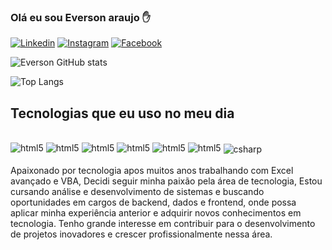 ### Olá eu sou Everson araujo ✋

[![Linkedin](https://img.shields.io/badge/LinkedIn-0077B5?style=for-the-badge&logo=linkedin&logoColor=white)](https://www.linkedin.com/in/everson-araujo-09b289264/)
[![Instagram](https://img.shields.io/badge/Instagram-E4405F?style=for-the-badge&logo=instagram&logoColor=white)](https://www.instagram.com/everson_araujos/)
[![Facebook](https://img.shields.io/badge/Facebook-1877F2?style=for-the-badge&logo=facebook&logoColor=white)](https://www.facebook.com/everson.araujo.7965)

![Everson GitHub stats](https://github-readme-stats.vercel.app/api?username=eversondev22&show_icons=true&theme=radical)

![Top Langs](https://github-readme-stats.vercel.app/api/top-langs/?username=eversondev22&langs_count=8)

## Tecnologias que eu uso no meu dia

<div style="display:inline_block"><br/>
<img olign="center" alt="html5"src="https://img.shields.io/badge/HTML5-E34F26?style=for-the-badge&logo=html5&logoColor=white"/>
<img olign="center" alt="html5"src="https://img.shields.io/badge/CSS-239120?&style=for-the-badge&logo=css3&logoColor=white"/>
<img olign="center" alt="html5"src="https://img.shields.io/badge/JavaScript-F7DF1E?style=for-the-badge&logo=javascript&logoColor=black"/>
<img olign="center" alt="html5"src="https://img.shields.io/badge/React-20232A?style=for-the-badge&logo=react&logoColor=61DAFB"/>
<img olign="center" alt="html5"src="https://img.shields.io/badge/C-00599C?style=for-the-badge&logo=c&logoColor=white"/>
<img olign="center" alt="html5"src="https://img.shields.io/badge/Python-3776AB?style=for-the-badge&logo=python&logoColor=white"/>
<img align="center" alt="csharp" src="https://img.shields.io/badge/C%23-239120?style=for-the-badge&logo=c-sharp&logoColor=white"/>

</div><br/>
Apaixonado por tecnologia apos muitos anos trabalhando com Excel avançado e VBA, Decidi seguir minha paixão pela área de tecnologia, Estou cursando análise e desenvolvimento de sistemas e buscando oportunidades em cargos de backend, dados e frontend, onde possa aplicar minha experiência anterior e adquirir novos conhecimentos em tecnologia. Tenho grande interesse em contribuir para o desenvolvimento de projetos inovadores e crescer profissionalmente nessa área.
